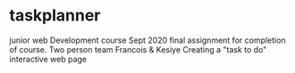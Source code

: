 # taskplanner
junior web Development course Sept 2020 final assignment for completion of course.
Two person team Francois & Kesiye
Creating a "task to do" interactive web page
